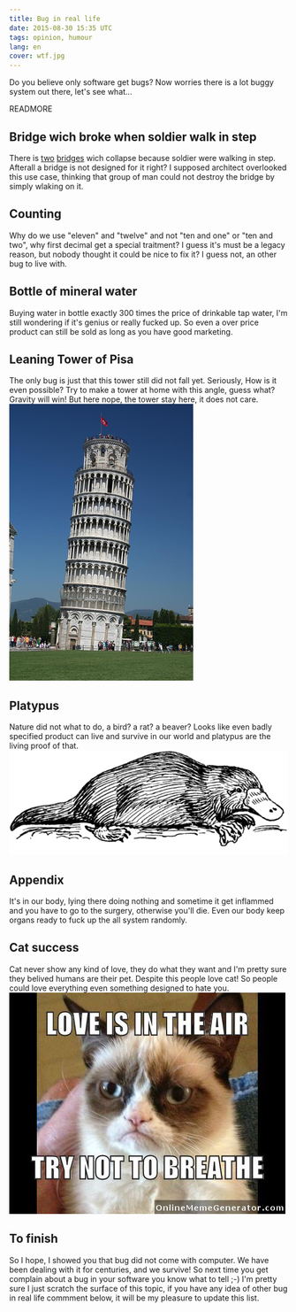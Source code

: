 ```yaml
---
title: Bug in real life
date: 2015-08-30 15:35 UTC
tags: opinion, humour
lang: en
cover: wtf.jpg
---
```


Do you believe only software get bugs? Now worries there is a lot buggy system out there, let's see what...

READMORE

## Bridge wich broke when soldier walk in step
There is [two](https://www.wikiwand.com/en/Angers_Bridge) [bridges](https://www.wikiwand.com/en/Broughton_Suspension_Bridge) wich collapse because soldier were walking in step. Afterall a bridge is not designed for it right?
I supposed architect overlooked this use case, thinking that group of man could not destroy the bridge by simply wlaking on it.

## Counting
Why do we use "eleven" and "twelve" and not "ten and one" or "ten and two", why first decimal get a special traitment? I guess it's must be a legacy reason, but nobody thought it could be nice to fix it? I guess not, an other bug to live with. 

## Bottle of mineral water
Buying water in bottle exactly 300 times the price of drinkable tap water, I'm still wondering if it's genius or really fucked up. So even a over price product can still be sold as long as you have good marketing.

## Leaning Tower of Pisa
The only bug is just that this tower still did not fall yet. Seriously, How is it even possible? Try to make a tower at home with this angle, guess what? Gravity will win! But here nope, the tower stay here, it does not care.
![tower of pisa](2015-08-30-bug-in-real-life/tower_of_pisa.jpg)

## Platypus
Nature did not what to do, a bird? a rat? a beaver? Looks like even badly specified product can live and survive in our world and platypus are the living proof of that.
![platypus](2015-08-30-bug-in-real-life/platypus.png)

## Appendix
It's in our body, lying there doing nothing and sometime it get inflammed and you have to go to the surgery, otherwise you'll die. Even our body keep organs ready to fuck up the all system randomly.

## Cat success
Cat never show any kind of love, they do what they want and I'm pretty sure they belived humans are their pet. Despite this people love cat! 
So people could love everything even something designed to hate you.
![Grumpy cat](2015-08-30-bug-in-real-life/grumpy-cat.jpg)

## To finish
So I hope, I showed you that bug did not come with computer. We have been dealing with it for centuries, and we survive! So next time you get complain about a bug in your software you know what to tell ;-)
I'm pretty sure I just scratch the surface of this topic, if you have any idea of other bug in real life commment below, it will be my pleasure to update this list. 